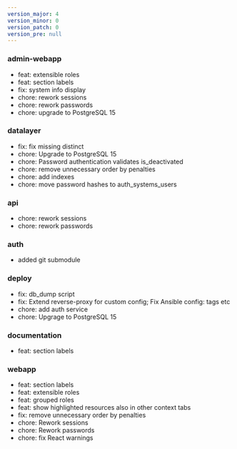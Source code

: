 ```yaml
---
version_major: 4
version_minor: 0
version_patch: 0
version_pre: null
---
```


### admin-webapp
     
- feat: extensible roles
- feat: section labels
- fix: system info display
- chore: rework sessions
- chore: rework passwords
- chore: upgrade to PostgreSQL 15

### datalayer

- fix: fix missing distinct
- chore: Upgrade to PostgreSQL 15
- chore: Password authentication validates is_deactivated
- chore: remove unnecessary order by penalties
- chore: add indexes
- chore: move password hashes to auth_systems_users

### api
     
- chore: rework sessions
- chore: rework passwords

### auth

- added git submodule
     
### deploy
     
- fix: db_dump script
- fix: Extend reverse-proxy for custom config; Fix Ansible config: tags etc
- chore: add auth service
- chore: Upgrage to PostgreSQL 15

### documentation
     
- feat: section labels

### webapp
     
- feat: section labels
- feat: extensible roles
- feat: grouped roles
- feat: show highlighted resources also in other context tabs
- fix: remove unnecessary order by penalties
- chore: Rework sessions
- chore: Rework passwords
- chore: fix React warnings
